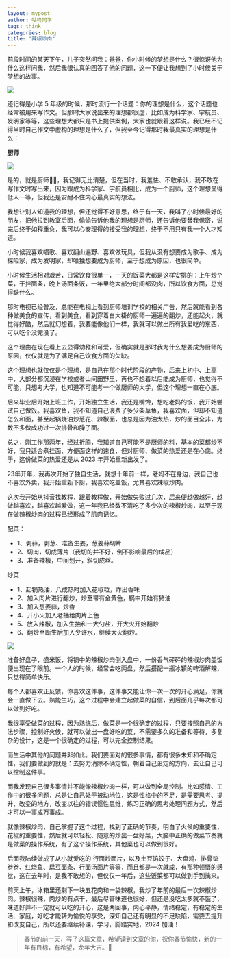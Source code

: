 ```yaml
---
layout: mypost
author: 咕咚同学
tags: think 
categories: blog
title: "辣椒炒肉"
---
```


前段时间的某天下午，儿子突然问我：爸爸，你小时候的梦想是什么？很惊讶他为什么这样问我，然后我很认真的回答了他的问题，这一下便让我想到了小时候关于梦想的故事。

![](https://files.mdnice.com/user/1319/6ac5d6da-4a8a-4feb-b76e-53c818430c66.jpg)

还记得是小学 5 年级的时候，那时流行一个话题：你的理想是什么，这个话题也经常被用来写作文。但那时大家说出来的理想都很虚，比如成为科学家、宇航员、发明家等等，这些理想大都只是书上提供案例，大家也就跟着这样说。我已经不记得当时自己作文中虚构的理想是什么了，但我至今记得那时我最真实的理想是什么：

**厨师**

![](https://files.mdnice.com/user/1319/c4b2630d-3de4-4052-8fb4-e11ad5d80180.jpg)


是的，就是厨师👨‍🍳，我记得无比清楚，但在当时，我羞怯、不敢承认，我不敢在写作文时写出来，因为跟成为科学家、宇航员相比，成为一个厨师，这个理想显得低人一等，但我还是安耐不住内心最真实的想法。

我想让别人知道我的理想，但还觉得不好意思，终于有一天，我叫了小时候最好的朋友，把他拉到教室后面，偷偷告诉他我的理想是厨师，还告诉他要替我保密，说完后终于如释重负，我可以心安理得的接受我的理想，终于不用只有我一个人才知道。

小时候我喜欢唱歌、喜欢翻山遍野、喜欢做玩具，但我从没有想要成为歌手、成为探险家，成为发明家，却唯独想要成为厨师，至于想成为原因，也很简单。

小时候生活相对艰苦，日常饮食很单一，一天的饭菜大都是这样安排的：上午炒个菜，干拌面条，晚上汤面条饭，一年里绝大部分时间都没肉，所以饮食方面，总觉得缺什么。

那时电视已经普及，总能在电视上看到厨师培训学校的相关广告，然后就能看到各种做美食的宣传，看到美食，看到穿着白大褂的厨师一遍遍的翻炒，还能起火，就觉得好酷，然后就幻想着，我要能像他们一样，我就可以做出所有我爱吃的东西，可以吃个没完没了。

这个理由在现在看上去显得幼稚和可爱，但确实就是那时我为什么想要成为厨师的原因，仅仅就是为了满足自己饮食方面的欠缺。

这个理想也就仅仅是个理想，是自己在那个时代阶段的产物，后来上初中、上高中，大部分都沉浸在学校或者山间田野里，再也不想着以后能成为厨师，也觉得不可能，只想考大学，也知道不可能考一个做厨师的大学，但这个理想一直在心底。

后来毕业后开始上班工作，开始独立生活，我还是嘴馋，想吃老妈的饭，我开始尝试自己做饭。我喜欢鱼，我不知道自己浪费了多少条草鱼，我喜欢面，但却不知道怎么和面，甚至起锅烧油炒葱花、辣椒面，也总是因为油太热，炒的面目全非，为数不多做成功过一次排骨和臊子面。

总之，刚工作那两年，经过折腾，我知道自己可能不是厨师的料，基本的菜都炒不好，我只适合煮挂面、方便面这样的速食，但对厨师、做菜的热爱还是在心底。终于，这份做菜的热爱还是从 2023 年开始重新出发了。

23年开年，我再次开始了独自生活，就想十年前一样，老妈不在身边，我自己也不喜欢外卖，我开始重新下厨，我喜欢吃盖饭，尤其喜欢辣椒炒肉。

这次我开始从抖音找教程，跟着教程做，开始做失败过几次，后来便越做越好，越做越喜欢，越喜欢越爱做，这一年我已经数不清吃了多少次的辣椒炒肉，以至于现在做辣椒炒肉的过程已经形成了肌肉记忆。

配菜：
- 1、剥蒜，剥葱、准备生姜，葱姜蒜切片
- 2、切肉，切成薄片（我切的并不好，倒不影响最后的成品）
- 3、准备辣椒，中间划开，斜切成丝。

炒菜
- 1、起锅热油，八成热时加入花椒粒，炸出香味
- 2、加入肉片进行翻炒，炒至带有金黄色，锅中开始有猪油
- 3、加入葱姜蒜，炒香
- 4、开小火加入老抽给肉片上色
- 5、放入辣椒，加入生抽和一大勺盐，开大火开始翻炒
- 6、翻炒至断生后加入少许水，继续大火翻炒。

![](https://files.mdnice.com/user/1319/f25ac718-377f-48eb-b9e2-2e6ee63d9d6d.jpg)

准备好盘子，盛米饭，将锅中的辣椒炒肉倒入盘中，一份香气砰砰的辣椒炒肉盖饭便出现在了眼前。一个人的时候，经常会吃两盘，然后搭配一瓶冰镇的啤酒解辣，只觉得简单快乐。

每个人都喜欢正反馈，你喜欢这件事，这件事又能让你一次一次的开心满足，你就会一直做下去。熟能生巧，这个过程中会建立起做菜的自信，到后面几乎每次都可以做到好吃。

我很享受做菜的过程，因为熟练后，做菜是一个很确定的过程，只要按照自己的方法步骤，控制好火候，就可以做出一盘好吃的菜，不需要多久的准备和等待，多复杂的设计，这是一个很确定的过程，可以完全控制结果。

而生活中其他的问题并非如此。我们要面对的很多事情，都有很多未知和不确定性，我们要做到的就是：去努力消除不确定性，朝着自己设定的方向，去让自己可以控制这件事。

而我发现自己很多事情并不能像辣椒炒肉一样，可以做到全局控制。比如感情、工作中的很多问题，总是让自己处于被动地位，这是性格中的不足，是需要思考、提升、改变的地方，改变以往的错误惯性思维，练习正确的思考处理问题方式，然后才可以一事成万事成。

就像辣椒炒肉，自己掌握了这个过程，找到了正确的节奏，明白了火候的重要性，花椒的重要性，然后就可以轻松、随意的炒出一盘好菜，大脑中正确的做菜节奏就是做菜的操作系统，有了这个操作系统，其他菜也可以做到很好。

后面我陆续做成了从小就爱吃的 行面炒面片，以及土豆馅饺子、大盘鸡、排骨垫卷卷、红烧鱼、扁豆面条、行面汤面片等等，而且都是一次就成，有那种顿悟的感觉，这在去年时，是我不敢想的，但仅仅一年后，这些饭菜都可以做到手到擒来。

前天上午，冰箱里还剩下一块五花肉和一袋辣椒，我炒了年前的最后一次辣椒炒肉。辣椒很辣，肉炒的有点干，最后尽管味道也很好，但还是没吃太多就不饿了，味道好并不一定就可以吃的开心，这是两回事，内心平静，情绪稳定，有稳定的生活、家庭，好吃才能转为愉悦的享受，深知自己还有明显的不足缺陷，需要去提升和改变自己，所以还要继续补课，学习，脚踏实地，2024 加油！

> 春节的前一天，写了这篇文章，希望读到文章的你，祝你春节愉快，新的一年有目标，有希望，龙年大吉。🎉
